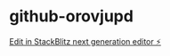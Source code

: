 # github-orovjupd

[Edit in StackBlitz next generation editor ⚡️](https://stackblitz.com/~/github.com/KBC-9812/github-orovjupd)